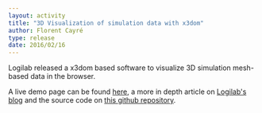 ```yaml
---
layout: activity
title: "3D Visualization of simulation data with x3dom"
author: Florent Cayré
type: release
date: 2016/02/16
---
```


Logilab released a x3dom based software to visualize 3D simulation
mesh-based data in the browser.

A live demo page can be found
[here](http://yuanxiangfranck.github.io/x3dom-plugins-API/), a more in
depth article on [Logilab's
blog](https://www.logilab.org/blogentry/4386317) and the source code
on [this github
repository](https://github.com/YuanxiangFranck/x3dom-plugins-API).
